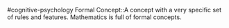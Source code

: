 #cognitive-psychology 
Formal Concept::A concept with a very specific set of rules and features. Mathematics is full of formal concepts.
<!--SR:!2024-04-07,1,230-->